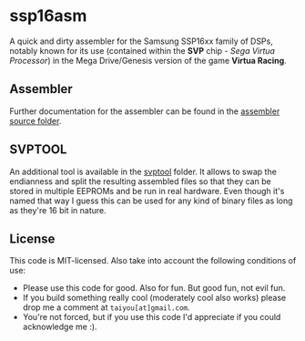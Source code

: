 # ssp16asm

A quick and dirty assembler for the Samsung SSP16xx family of DSPs, notably known for its use (contained within the **SVP** chip - *Sega Virtua Processor*) in the Mega Drive/Genesis version of the game **Virtua Racing**.

## Assembler

Further documentation for the assembler can be found in the [assembler source folder](./ssp16asm).

## SVPTOOL

An additional tool is available in the [svptool](./svptool) folder. It allows to swap the endianness and split the resulting assembled files so that they can be stored in multiple EEPROMs and be run in real hardware. Even though it's named that way I guess this can be used for any kind of binary files as long as they're 16 bit in nature.

## License

This code is MIT-licensed. Also take into account the following conditions of use:

* Please use this code for good. Also for fun. But good fun, not evil fun.
* If you build something really cool (moderately cool also works) please drop me a comment at `taiyou[at]gmail.com`.
* You're not forced, but if you use this code I'd appreciate if you could acknowledge me :).